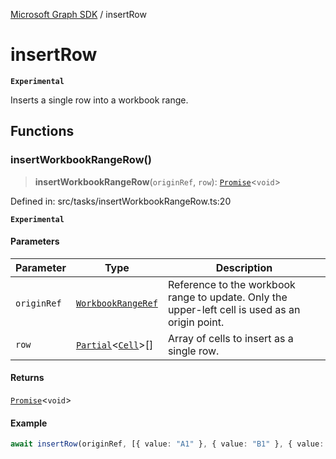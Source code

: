 [Microsoft Graph SDK](README.md) / insertRow

# insertRow

**`Experimental`**

Inserts a single row into a workbook range.

## Functions

### insertWorkbookRangeRow()

> **insertWorkbookRangeRow**(`originRef`, `row`): [`Promise`](https://developer.mozilla.org/docs/Web/JavaScript/Reference/Global_Objects/Promise)\<`void`\>

Defined in: src/tasks/insertWorkbookRangeRow.ts:20

**`Experimental`**

#### Parameters

| Parameter | Type | Description |
| ------ | ------ | ------ |
| `originRef` | [`WorkbookRangeRef`](WorkbookRange-1.md#workbookrangeref) | Reference to the workbook range to update. Only the upper-left cell is used as an origin point. |
| `row` | [`Partial`](https://www.typescriptlang.org/docs/handbook/utility-types.html#partialtype)\<[`Cell`](Cell.md#cell)\>[] | Array of cells to insert as a single row. |

#### Returns

[`Promise`](https://developer.mozilla.org/docs/Web/JavaScript/Reference/Global_Objects/Promise)\<`void`\>

#### Example

```ts
await insertRow(originRef, [{ value: "A1" }, { value: "B1" }, { value: "C1" }]);
```
